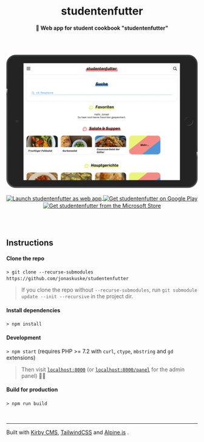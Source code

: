 <h1 align="center">studentenfutter</h1>
<p align="center"><b>🥗 Web app for student cookbook "studentenfutter"</b></p>

<br>
<br>

<p align="center">
  <img width="650" src="showcase.png">
</p>

<p align="center">
  <a href="https://studentenfutter.app">
    <img align="center" width="133" src="https://raw.githubusercontent.com/webmaxru/progressive-web-apps-logo/c43088c1809fbf5c45c04904db95d195ad7dc893/assets/svg/PWA-dark-en.svg" alt="Launch studentenfutter as web app" />
  </a>
  <a href="https://play.google.com/store/apps/details?id=app.studentenfutter.twa">
    <img align="center" width="150" src="https://play.google.com/intl/en_us/badges/static/images/badges/en_badge_web_generic.png"  alt="Get studentenfutter on Google Play" />
  </a>
  <a href="ms-windows-store://pdp/?ProductId=XPDC2RH70K22MN&mode=mini">
    <img align="center" width="108" src="https://get.microsoft.com/images/en-us%20dark.svg" alt="Get studentenfutter from the Microsoft Store" />
  </a>
</p>

<br>
<br>

## Instructions

#### Clone the repo

`> git clone --recurse-submodules https://github.com/jonaskuske/studentenfutter`

> If you clone the repo without `--recurse-submodules`, run `git submodule update --init --recursive` in the project dir.

#### Install dependencies

`> npm install`

#### Development

`> npm start` (requires PHP >= 7.2 with `curl`, `ctype`, `mbstring` and `gd` extensions)

> Then visit [`localhost:8000`](http://localhost:8000) (or [`localhost:8000/panel`](http://localhost:8000/panel) for the admin panel) 👍🏻

#### Build for production

`> npm run build`

<br>

---

Built with [Kirby CMS](https://getkirby.com), [TailwindCSS](https://tailwindcss.com) and [Alpine.js](https://github.com/alpinejs/alpine)
.

